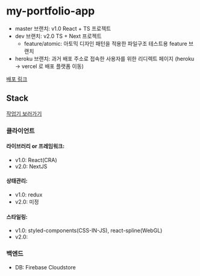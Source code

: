 # my-portfolio-app
- master 브랜치: v1.0 React + TS 프로젝트
- dev 브랜치: v2.0 TS + Next 프로젝트
  - feature/atomic: 아토믹 디자인 패턴을 적용한 파일구조 테스트용 feature 브랜치
- heroku 브랜치: 과거 배포 주소로 접속한 사용자를 위한 리디렉트 페이지 (heroku -> vercel 로 배포 플랫폼 이동)

[배포 링크](https://my-portfolio-app-phi.vercel.app/)

## Stack

[작업기 보러가기](https://handsome-parcel-51e.notion.site/1-c231e8ed2c1e4a498facc655817bd159)

### 클라이언트
#### 라이브러리 or 프레임워크: 
- v1.0: React(CRA)
- v2.0: NextJS
#### 상태관리: 
- v1.0: redux 
- v2.0: 미정
#### 스타일링: 
- v1.0: styled-components(CSS-IN-JS), react-spline(WebGL)
- v2.0: 

### 백엔드

- DB: Firebase Cloudstore
